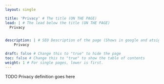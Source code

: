 ```yaml
---
layout: single

title: 'Privacy' # The title (ON THE PAGE)
lead: | # The lead below the title (ON THE PAGE)
  Privacy


description: | # SEO Description of the page (Shows in google and atsign.dev search)
    Privacy

draft: false # Change this to "true" to hide the page
toc: false # Change this to "true" to show the table of contents
weight: 1 # For single pages, lower is first.
---
```


TODO Privacy definition goes here
